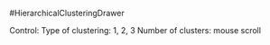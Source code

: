 #HierarchicalClusteringDrawer

Control:
Type of clustering: 1, 2, 3
Number of clusters: mouse scroll